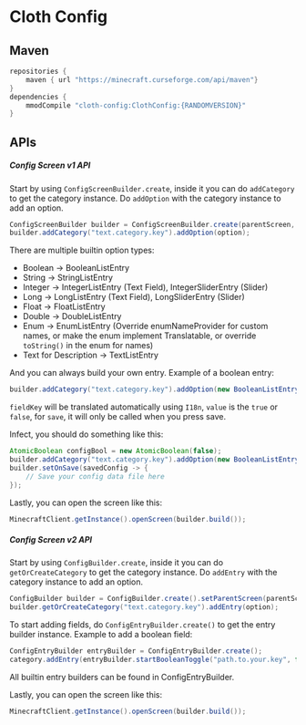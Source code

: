 # Cloth Config
## Maven
```groovy
repositories {
    maven { url "https://minecraft.curseforge.com/api/maven"}
}
dependencies {
    mmodCompile "cloth-config:ClothConfig:{RANDOMVERSION}"
}
```
## APIs
##### Config Screen v1 API
Start by using `ConfigScreenBuilder.create`, inside it you can do `addCategory` to get the category instance. Do `addOption` with the category instance to add an option.
```java
ConfigScreenBuilder builder = ConfigScreenBuilder.create(parentScreen, screenTitleKey, saveConsumer);
builder.addCategory("text.category.key").addOption(option);
```
There are multiple builtin option types:
- Boolean -> BooleanListEntry
- String -> StringListEntry
- Integer -> IntegerListEntry (Text Field), IntegerSliderEntry (Slider)
- Long -> LongListEntry (Text Field), LongSliderEntry (Slider)
- Float -> FloatListEntry
- Double -> DoubleListEntry
- Enum -> EnumListEntry (Override enumNameProvider for custom names, or make the enum implement Translatable, or override `toString()` in the enum for names)
- Text for Description -> TextListEntry

And you can always build your own entry. Example of a boolean entry:
```java
builder.addCategory("text.category.key").addOption(new BooleanListEntry(fieldKey, value, save));
```
`fieldKey` will be translated automatically using `I18n`, `value` is the `true` or `false`, for `save`, it will only be called when you press save.

Infect, you should do something like this:
```java
AtomicBoolean configBool = new AtomicBoolean(false);
builder.addCategory("text.category.key").addOption(new BooleanListEntry("text.value.key", configBool, bool -> configBool.set(bool)));
builder.setOnSave(savedConfig -> {
    // Save your config data file here
});
```

Lastly, you can open the screen like this:
```java
MinecraftClient.getInstance().openScreen(builder.build());
```

##### Config Screen v2 API
Start by using `ConfigBuilder.create`, inside it you can do `getOrCreateCategory` to get the category instance. Do `addEntry` with the category instance to add an option.
```java
ConfigBuilder builder = ConfigBuilder.create().setParentScreen(parentScreen).setTitle(screenTitleKey).set(setSavingRunnable);
builder.getOrCreateCategory("text.category.key").addEntry(option);
```

To start adding fields, do `ConfigEntryBuilder.create()` to get the entry builder instance.
Example to add a boolean field:
```java
ConfigEntryBuilder entryBuilder = ConfigEntryBuilder.create();
category.addEntry(entryBuilder.startBooleanToggle("path.to.your.key", false).buildEntry());
```

All builtin entry builders can be found in ConfigEntryBuilder.

Lastly, you can open the screen like this:
```java
MinecraftClient.getInstance().openScreen(builder.build());
```

